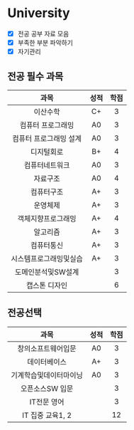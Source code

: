 # University

- [x] 전공 공부 자료 모음
- [x] 부족한 부분 파악하기
- [x] 자기관리

## 전공 필수 과목

<table stype = "border:1px solid green; text-align:center">
  <thead>
    <tr>
      <th style = "text-align:center">과목</th>
      <th style = "text-align:center">성적</th>
      <th style = "text-align:center">학점</th>
    </tr>
  </thead>
  <tbody>
    <tr>
      <td style="text-align:center">이산수학</td>
      <td style="text-align:center">C+</td>
      <td style="text-align:center">3</td>
    </tr>
     <tr>
      <td style="text-align:center">컴퓨터 프로그래밍</td>
      <td style="text-align:center">A0</td>
      <td style="text-align:center">3</td>
    </tr>
     <tr>
      <td style="text-align:center">컴퓨터 프로그래밍 설계</td>
      <td style="text-align:center">A0</td>
      <td style="text-align:center">3</td>
    </tr>
     <tr>
      <td style="text-align:center">디지털회로</td>
      <td style="text-align:center">B+</td>
      <td style="text-align:center">4</td>
    </tr>
     <tr>
      <td style ="text-align:center">컴퓨터네트워크</td>
      <td style ="text-align:center">A0</td>
      <td style ="text-align:center">3</td>
    </tr>
     <tr>
      <td style ="text-align:center">자료구조</td>
      <td style ="text-align:center">A0</td>
      <td style ="text-align:center">4</td>
    </tr>
     <tr>
      <td style ="text-align : center">컴퓨터구조</td>
      <td style ="text-align : center">A+</td>
      <td style ="text-align : center">3</td>
    </tr>
     <tr>
      <td style ="text-align:center">운영체제</td>
      <td style ="text-align:center">A+</td>
      <td style ="text-align:center">3</td>
    </tr>
     <tr>
      <td style ="text-align:center">객체지향프로그래밍</td>
      <td style ="text-align:center">A+</td>
      <td style ="text-align:center">4</td>
    </tr>
     <tr>
      <td style ="text-align:center">알고리즘</td>
      <td style ="text-align:center">A+</td>
      <td style ="text-align:center">3</td>
    </tr>
     <tr>
      <td style ="text-align:center">컴퓨터통신</td>
      <td style ="text-align:center">A+</td>
      <td style ="text-align:center">3</td>
    </tr>
     <tr>
      <td style ="text-align:center">시스템프로그래밍및실습</td>
      <td style ="text-align:center">A+</td>
      <td style ="text-align:center">3</td>
    </tr>
     <tr>
      <td style ="text-align:center">도메인분석및SW설계</td>
      <td style ="text-align:center"></td>
      <td style ="text-align:center">3</td>
    </tr>
     <tr>
      <td style ="text-align:center">캡스톤 디자인</td>
      <td style ="text-align:center"></td>
      <td style ="text-align:center">6</td>
    </tr>
  </tbody>
</table>

## 전공선택
<table stype = "border:1px solid green; text-align:center">
  <thead>
    <tr>
      <th style = "text-align:center">과목</th>
      <th style = "text-align:center">성적</th>
      <th style = "text-align:center">학점</th>
    </tr>
  </thead>
  <tbody>
    <tr>
      <td style="text-align:center">창의소프트웨어입문</td>
      <td style="text-align:center">A0</td>
      <td style="text-align:center">3</td>
    </tr>
    <tr>
      <td style="text-align:center">데이터베이스</td>
      <td style="text-align:center">A+</td>
      <td style="text-align:center">3</td>
    </tr>
    <tr>
      <td style="text-align:center">기계학습및데이터마이닝</td>
      <td style="text-align:center">A0</td>
      <td style="text-align:center">3</td>
    </tr>
    <tr>
      <td style="text-align:center">오픈소스SW 입문</td>
      <td style="text-align:center"> </td>
      <td style="text-align:center">3</td>
    </tr>
      <tr>
      <td style="text-align:center">IT전문 영어</td>
      <td style="text-align:center"></td>
      <td style="text-align:center">3</td>
    </tr>
     <tr>
      <td style="text-align:center">IT 집중 교육1, 2</td>
      <td style="text-align:center"></td>
      <td style="text-align:center">12</td>
    </tr>
  </tbody>
</table>
